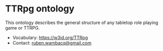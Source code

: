 # TTRpg ontology

This ontology describes the general structure of any tabletop role playing game or TTRPG.

- Vocabulary: https://w3id.org/TTRpg
- Contact: ruben.wambacq@gmail.com
